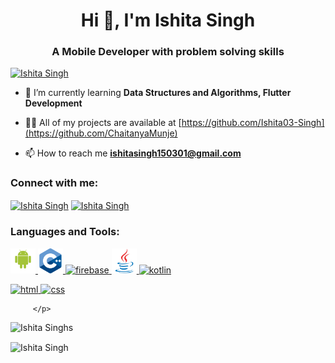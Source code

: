 <h1 align="center">Hi 👋, I'm Ishita Singh</h1>
<h3 align="center">A Mobile Developer with problem solving skills</h3>


<p align="left"> <a href="https://github.com/ryo-ma/github-profile-trophy"><img src="https://github-profile-trophy.vercel.app/?username=Ishita03-Singh" alt="Ishita Singh" /></a> </p>

- 🌱 I’m currently learning **Data Structures and Algorithms, Flutter Development**

- 👨‍💻 All of my projects are available at [https://github.com/Ishita03-Singh](https://github.com/ChaitanyaMunje)

- 📫 How to reach me **ishitasingh150301@gmail.com**

<h3 align="left">Connect with me:</h3>
<p align="left">
<a href="https://www.linkedin.com/in/ishita-singh-creater/" target="blank"><img align="center" src="https://image.flaticon.com/icons/png/512/174/174857.png" alt="Ishita Singh" height="24" width="24" /></a>
<a href="https://auth.geeksforgeeks.org/user/15ishita03/profile" target="blank"><img align="center" src="https://media.geeksforgeeks.org/wp-content/cdn-uploads/gfg_200X200.png" alt="Ishita Singh" height="24" width="24" /></a>
</p>

<h3 align="left">Languages and Tools:</h3>
<p align="left"> <a href="https://developer.android.com" target="_blank"> <img src="https://raw.githubusercontent.com/devicons/devicon/master/icons/android/android-original-wordmark.svg" alt="android" width="40" height="40"/> </a> <a href="https://www.w3schools.com/cpp/" target="_blank"> 
         <img src="https://raw.githubusercontent.com/devicons/devicon/master/icons/cplusplus/cplusplus-original.svg" alt="cplusplus" width="40" height="40"/> </a>  <a href="https://firebase.google.com/" target="_blank"> <img src="https://www.vectorlogo.zone/logos/firebase/firebase-icon.svg" alt="firebase" width="40" height="40"/> </a> <a href="https://www.java.com" target="_blank"> <img src="https://raw.githubusercontent.com/devicons/devicon/master/icons/java/java-original.svg" alt="java" width="40" height="40"/> </a> <a href="https://kotlinlang.org" target="_blank"> <img src="https://www.vectorlogo.zone/logos/kotlinlang/kotlinlang-icon.svg" alt="kotlin" width="40" height="40"/> </a>  
 
  <a href="" target="_blank"> <img src="https://www.svgrepo.com/show/197982/html.svg" alt="html" width="40" height="40"/> </a>
    <a href="" target="_blank"> <img src="https://www.svgrepo.com/show/303263/css3-logo.svg" alt="css" width="40" height="40"/> </a>
         
         </p>

<p><img align="left" src="https://github-readme-stats.vercel.app/api/top-langs?username=Ishita03-Singh&show_icons=true&locale=en&layout=compact" alt="Ishita Singh" /></p>
s
<p><img align="center" src="https://github-readme-stats.vercel.app/api?username=Ishita03-Singh&show_icons=true&locale=en" alt="Ishita Singh" /></p>




